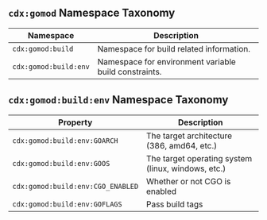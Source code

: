 ## `cdx:gomod` Namespace Taxonomy

| Namespace | Description |
| --- | --- |
| `cdx:gomod:build` | Namespace for build related information. |
| `cdx:gomod:build:env` | Namespace for environment variable build constraints. |

## `cdx:gomod:build:env` Namespace Taxonomy

| Property | Description |
| --- | --- |
| `cdx:gomod:build:env:GOARCH` | The target architecture (386, amd64, etc.) |
| `cdx:gomod:build:env:GOOS` | The target operating system (linux, windows, etc.) |
| `cdx:gomod:build:env:CGO_ENABLED` | Whether or not CGO is enabled |
| `cdx:gomod:build:env:GOFLAGS` | Pass build tags |
